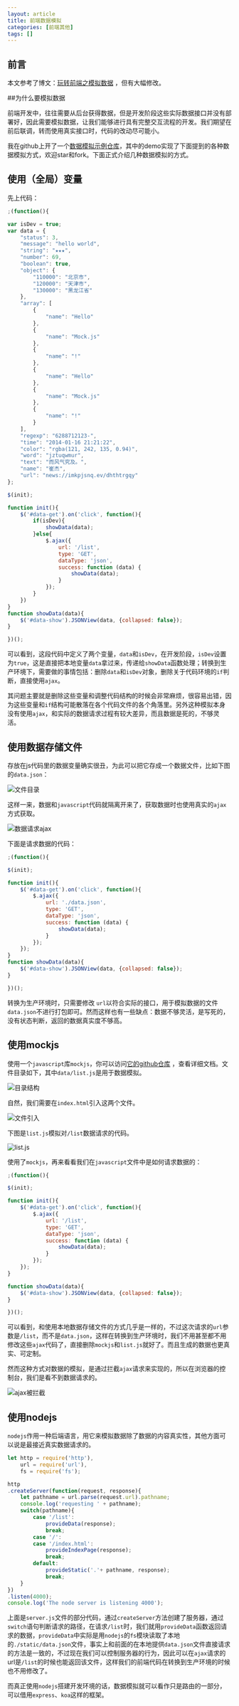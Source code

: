 ```yaml
---
layout: article
title: 前端数据模拟
categories: [前端其他]
tags: []
---
```


## 前言

本文参考了博文：[玩转前端之模拟数据](https://www.cnblogs.com/Leo_wl/p/6001952.html) ，但有大幅修改。

##为什么要模拟数据

前端开发中，往往需要从后台获得数据，但是开发阶段这些实际数据接口并没有部署好，因此需要模拟数据，让我们能够进行具有完整交互流程的开发。我们期望在前后联调，转而使用真实接口时，代码的改动尽可能小。

我在github上开了一个[数据模拟示例仓库](https://github.com/jacktown11/data-imitation)，其中的demo实现了下面提到的各种数据模拟方式，欢迎star和fork。下面正式介绍几种数据模拟的方式。

## 使用（全局）变量

先上代码：
```javascript
;(function(){

var isDev = true;
var data = {
    "status": 3,
    "message": "hello world",
    "string": "★★★",
    "number": 69,
    "boolean": true,
    "object": {
        "110000": "北京市",
        "120000": "天津市",
        "130000": "黑龙江省"
    },
    "array": [
        {
            "name": "Hello"
        },
        {
            "name": "Mock.js"
        },
        {
            "name": "!"
        },
        {
            "name": "Hello"
        },
        {
            "name": "Mock.js"
        },
        {
            "name": "!"
        }
    ],
    "regexp": "6288712123-",
    "time": "2014-01-16 21:21:22",
    "color": "rgba(121, 242, 135, 0.94)",
    "word": "jztuqwmur",
    "text": "而风气究及。",
    "name": "崔杰",
    "url": "news://imkpjsnq.ev/dhthtrgqy"
};

$(init);

function init(){
    $('#data-get').on('click', function(){
        if(isDev){
            showData(data);
        }else{
            $.ajax({
                url: '/list',
                type: 'GET',
                dataType: 'json',
                success: function (data) {
                    showData(data);
                }
            });
        }
    })    
}
function showData(data){
    $('#data-show').JSONView(data, {collapsed: false});
}

})();
```

可以看到，这段代码中定义了两个变量，`data`和`isDev`，在开发阶段，`isDev`设置为`true`，这是直接把本地变量`data`拿过来，传递给`showData`函数处理；转换到生产环境下，需要做的事情包括：删除`data`和`isDev`对象，删除关于代码环境的`if`判断，直接使用`ajax`。

其问题主要就是删除这些变量和调整代码结构的时候会非常麻烦，很容易出错，因为这些变量和`if`结构可能散落在各个代码文件的各个角落里。另外这种模拟本身没有使用`ajax`，和实际的数据请求过程有较大差异，而且数据是死的，不够灵活。

## 使用数据存储文件
存放在js代码里的数据变量确实很丑，为此可以把它存成一个数据文件，比如下图的`data.json`：

![文件目录](https://upload-images.jianshu.io/upload_images/6321648-9c930e35ff1e83b0.png?imageMogr2/auto-orient/strip%7CimageView2/2/w/1240)

这样一来，数据和`javascript`代码就隔离开来了，获取数据时也使用真实的`ajax`方式获取。

![数据请求ajax](https://upload-images.jianshu.io/upload_images/6321648-7e34f5b5ca7125d6.png?imageMogr2/auto-orient/strip%7CimageView2/2/w/1240)

下面是请求数据的代码：
```javascript
;(function(){

$(init);

function init(){
    $('#data-get').on('click', function(){
        $.ajax({
            url: './data.json',
            type: 'GET',
            dataType: 'json',
            success: function (data) {
                showData(data);
            }
        });
    });    
}
function showData(data){
    $('#data-show').JSONView(data, {collapsed: false});
}

})();
```

转换为生产环境时，只需要修改 `url`以符合实际的接口，用于模拟数据的文件`data.json`不进行打包即可。然而这样也有一些缺点：数据不够灵活，是写死的，没有状态判断，返回的数据真实度不够高。

## 使用mockjs

使用一个`javascript`库`mockjs`，你可以访问[它的github仓库](https://github.com/nuysoft/Mock) ，查看详细文档。文件目录如下，其中`data/list.js`是用于数据模拟。
 
![目录结构](https://upload-images.jianshu.io/upload_images/6321648-8cda0f058c53777c.png?imageMogr2/auto-orient/strip%7CimageView2/2/w/1240)

自然，我们需要在`index.html`引入这两个文件。
 
![文件引入](https://upload-images.jianshu.io/upload_images/6321648-fe0dde516fb5b19a.png?imageMogr2/auto-orient/strip%7CimageView2/2/w/1240)

下图是`list.js`模拟对`/list`数据请求的代码。
 
![list.js](https://upload-images.jianshu.io/upload_images/6321648-6b4e579dd161f9be.png?imageMogr2/auto-orient/strip%7CimageView2/2/w/1240)

使用了`mockjs`，再来看看我们在`javascript`文件中是如何请求数据的：

```javascript
;(function(){

$(init);

function init(){
    $('#data-get').on('click', function(){
        $.ajax({
            url: '/list',
            type: 'GET',
            dataType: 'json',
            success: function (data) {
                showData(data);
            }
        });
    });    
}

function showData(data){
    $('#data-show').JSONView(data, {collapsed: false});
}

})();
```

可以看到，和使用本地数据存储文件的方式几乎是一样的，不过这次请求的`url`参数是`/list`，而不是`data.json`，这样在转换到生产环境时，我们不用甚至都不用修改这些`ajax`代码了，直接删除`mockjs`和`list.js`就好了。而且生成的数据也更真实、可定制。

然而这种方式对数据的模拟，是通过拦截`ajax`请求来实现的，所以在浏览器的控制台，我们是看不到数据请求的。

 ![ajax被拦截](https://upload-images.jianshu.io/upload_images/6321648-474e1f6a39325a61.png?imageMogr2/auto-orient/strip%7CimageView2/2/w/1240)

## 使用nodejs

`nodejs`作用一种后端语言，用它来模拟数据除了数据的内容真实性，其他方面可以说是最接近真实数据请求的。



```javascript
let http = require('http'),
    url = require('url'),
    fs = require('fs');

http
.createServer(function(request, response){
    let pathname = url.parse(request.url).pathname;
    console.log('requesting ' + pathname);
    switch(pathname){
        case '/list': 
            provideData(response);
            break;
        case '/':
        case '/index.html':
            provideIndexPage(response);
            break;
        default: 
            provideStatic('.'+ pathname, response);
            break;
    }
})
.listen(4000);
console.log('The node server is listening 4000');
```

上面是`server.js`文件的部分代码，通过`createServer`方法创建了服务器，通过`switch`语句判断请求的路径，在请求`/list`时，我们就用`provideData`函数返回请求的数据，`provideData`中实际是用`nodejs`的`fs`模块读取了本地的`./static/data.json`文件，事实上和前面的在本地提供`data.json`文件直接请求的方法是一致的，不过现在我们可以控制服务器的行为，因此可以在`ajax`请求的url是`/list`的时候也能返回该文件，这样我们的前端代码在转换到生产环境的时候也不用修改了。

而真正使用`nodejs`搭建开发环境的话，数据模拟就可以看作只是路由的一部分，可以借用`express`、`koa`这样的框架。
